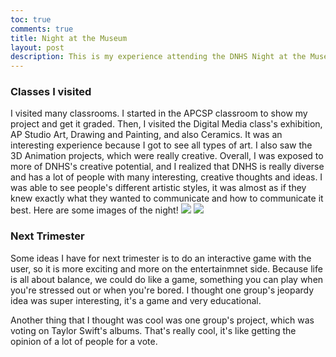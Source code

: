 ```yaml
---
toc: true
comments: true
title: Night at the Museum
layout: post
description: This is my experience attending the DNHS Night at the Museum
---
```


### Classes I visited
I visited many classrooms. I started in the APCSP classroom to show my project and get it graded. Then, I visited the Digital Media class's exhibition, AP Studio Art, Drawing and Painting, and also Ceramics. It was an interesting experience because I got to see all types of art. I also saw the 3D Animation projects, which were really creative. Overall, I was exposed to more of DNHS's creative potential, and I realized that DNHS is really diverse and has a lot of people with many interesting, creative thoughts and ideas. I was able to see people's different artistic styles, it was almost as if they knew exactly what they wanted to communicate and how to communicate it best. Here are some images of the night!
<img src="{{site.baseurl}}/images/N@TM1.jpg">
<img src="{{site.baseurl}}/images/N@TM2.jpg">

### Next Trimester
Some ideas I have for next trimester is to do an interactive game with the user, so it is more exciting and more on the entertainmnet side. Because life is all about balance, we could do like a game, something you can play when you're stressed out or when you're bored. I thought one group's jeopardy idea was super interesting, it's a game and very educational.

Another thing that I thought was cool was one group's project, which was voting on Taylor Swift's albums. That's really cool, it's like getting the opinion of a lot of people for a vote.